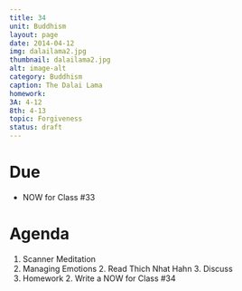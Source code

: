 ```yaml
---
title: 34
unit: Buddhism
layout: page
date: 2014-04-12
img: dalailama2.jpg
thumbnail: dalailama2.jpg
alt: image-alt
category: Buddhism
caption: The Dalai Lama
homework: 
3A: 4-12
8th: 4-13 
topic: Forgiveness
status: draft
---
```


# Due 
* NOW for Class #33

# Agenda

1. Scanner Meditation
2. Managing Emotions
	2. Read Thich Nhat Hahn
	3. Discuss
3. Homework
	2. Write a NOW for Class #34

